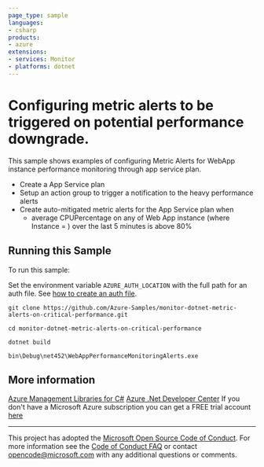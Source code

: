 ```yaml
---
page_type: sample
languages:
- csharp
products:
- azure
extensions:
- services: Monitor
- platforms: dotnet
---
```


# Configuring metric alerts to be triggered on potential performance downgrade. #

 This sample shows examples of configuring Metric Alerts for WebApp instance performance monitoring through app service plan.
  - Create a App Service plan
  - Setup an action group to trigger a notification to the heavy performance alerts
  - Create auto-mitigated metric alerts for the App Service plan when
    - average CPUPercentage on any of Web App instance (where Instance = ) over the last 5 minutes is above 80%


## Running this Sample ##

To run this sample:

Set the environment variable `AZURE_AUTH_LOCATION` with the full path for an auth file. See [how to create an auth file](https://github.com/Azure/azure-libraries-for-net/blob/master/AUTH.md).

    git clone https://github.com/Azure-Samples/monitor-dotnet-metric-alerts-on-critical-performance.git

    cd monitor-dotnet-metric-alerts-on-critical-performance

    dotnet build

    bin\Debug\net452\WebAppPerformanceMonitoringAlerts.exe

## More information ##

[Azure Management Libraries for C#](https://github.com/Azure/azure-sdk-for-net/tree/Fluent)
[Azure .Net Developer Center](https://azure.microsoft.com/en-us/develop/net/)
If you don't have a Microsoft Azure subscription you can get a FREE trial account [here](http://go.microsoft.com/fwlink/?LinkId=330212)

---

This project has adopted the [Microsoft Open Source Code of Conduct](https://opensource.microsoft.com/codeofconduct/). For more information see the [Code of Conduct FAQ](https://opensource.microsoft.com/codeofconduct/faq/) or contact [opencode@microsoft.com](mailto:opencode@microsoft.com) with any additional questions or comments.